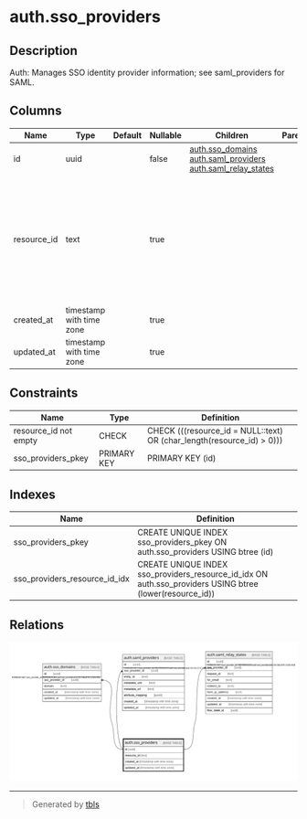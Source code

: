 # auth.sso_providers

## Description

Auth: Manages SSO identity provider information; see saml_providers for SAML.

## Columns

| Name | Type | Default | Nullable | Children | Parents | Comment |
| ---- | ---- | ------- | -------- | -------- | ------- | ------- |
| id | uuid |  | false | [auth.sso_domains](auth.sso_domains.md) [auth.saml_providers](auth.saml_providers.md) [auth.saml_relay_states](auth.saml_relay_states.md) |  |  |
| resource_id | text |  | true |  |  | Auth: Uniquely identifies a SSO provider according to a user-chosen resource ID (case insensitive), useful in infrastructure as code. |
| created_at | timestamp with time zone |  | true |  |  |  |
| updated_at | timestamp with time zone |  | true |  |  |  |

## Constraints

| Name | Type | Definition |
| ---- | ---- | ---------- |
| resource_id not empty | CHECK | CHECK (((resource_id = NULL::text) OR (char_length(resource_id) > 0))) |
| sso_providers_pkey | PRIMARY KEY | PRIMARY KEY (id) |

## Indexes

| Name | Definition |
| ---- | ---------- |
| sso_providers_pkey | CREATE UNIQUE INDEX sso_providers_pkey ON auth.sso_providers USING btree (id) |
| sso_providers_resource_id_idx | CREATE UNIQUE INDEX sso_providers_resource_id_idx ON auth.sso_providers USING btree (lower(resource_id)) |

## Relations

![er](auth.sso_providers.svg)

---

> Generated by [tbls](https://github.com/k1LoW/tbls)
